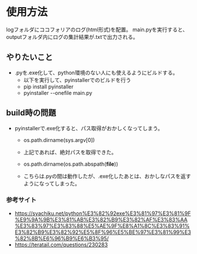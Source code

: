 # 使用方法
logフォルダにココフォリアのログ(html形式)を配置。
main.pyを実行すると、outputフォルダ内にログの集計結果が.txtで出力される。


## やりたいこと
- .pyを.exe化して、python環境のない人にも使えるようにビルドする。
  - 以下を実行して、pyinstallerでのビルドを行う
  - pip install pyinstaller
  - pyinstaller --onefile main.py

## build時の問題  
- pyinstallerで.exe化すると、パス取得がおかしくなってしまう。
  - os.path.dirname(sys.argv[0])
  - 上記であれば、絶対パスを取得できた。

  - os.path.dirname(os.path.abspath(__file__))
  - こちらは.pyの間は動作したが、.exe化したあとは、おかしなパスを返すようになってしまった。
  
### 参考サイト
- https://syachiku.net/python%E3%82%92exe%E3%81%97%E3%81%9F%E9%9A%9B%E3%81%AB%E3%82%B9%E3%82%AF%E3%83%AA%E3%83%97%E3%83%88%E5%AE%9F%E8%A1%8C%E3%83%91%E3%82%B9%E3%82%92%E5%8F%96%E5%BE%97%E3%81%99%E3%82%8B%E6%96%B9%E6%B3%95/
- https://teratail.com/questions/230283
